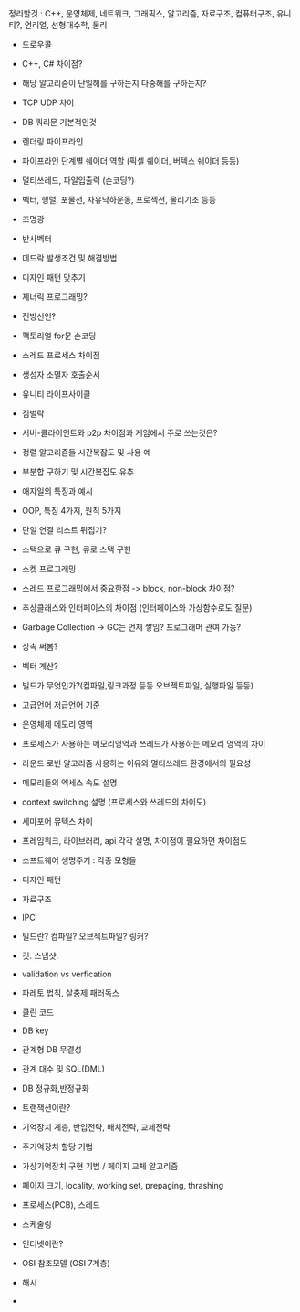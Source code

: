 정리할것 : C++, 운영체제, 네트워크, 그래픽스, 알고리즘, 자료구조, 컴퓨터구조, 유니티?, 언리얼, 선형대수학, 물리

* 드로우콜
* C++, C# 차이점?
* 해당 알고리즘이 단일해를 구하는지 다중해를 구하는지?
* TCP UDP 차이
* DB 쿼리문 기본적인것
* 렌더링 파이프라인
* 파이프라인 단계별 쉐이더 역할 (픽셀 쉐이더, 버텍스 쉐이더 등등)
* 멀티쓰레드, 파일입출력 (손코딩?)
* 벡터, 행렬, 포물선, 자유낙하운동, 프로젝션, 물리기초 등등
* 조명광
* 반사벡터
* 데드락 발생조건 및 해결방법
* 디자인 패턴 맞추기
* 제너릭 프로그래밍?
* 전방선언?
* 팩토리얼 for문 손코딩
* 스레드 프로세스 차이점
* 생성자 소멸자 호출순서
* 유니티 라이프사이클
* 짐벌락
* 서버-클라이언트와 p2p 차이점과 게임에서 주로 쓰는것은?
* 정렬 알고리즘들 시간복잡도 및 사용 예
* 부분합 구하기 및 시간복잡도 유추
* 애자일의 특징과 예시
* OOP, 특징 4가지, 원칙 5가지
* 단일 연결 리스트 뒤집기?
* 스택으로 큐 구현, 큐로 스택 구현
* 소켓 프로그래밍
* 스레드 프로그래밍에서 중요한점 -> block, non-block 차이점?
* 추상클래스와 인터페이스의 차이점 (인터페이스와 가상함수로도 질문)
* Garbage Collection -> GC는 언제 쌓임? 프로그래머 관여 가능?
* 상속 써봄?
* 벡터 계산?
* 빌드가 무엇인가?(컴파일,링크과정 등등 오브젝트파일, 실행파일 등등)
* 고급언어 저급언어 기준
* 운영체제 메모리 영역
* 프로세스가 사용하는 메모리영역과 쓰레드가 사용하는 메모리 영역의 차이
* 라운드 로빈 알고리즘 사용하는 이유와 멀티쓰레드 환경에서의 필요성
* 메모리들의 엑세스 속도 설명
* context switching 설명 (프로세스와 쓰레드의 차이도)
* 세마포어 뮤텍스 차이

* 프레임워크, 라이브러리, api 각각 설명, 차이점이 필요하면 차이점도
* 소프트웨어 생명주기 : 각종 모형들
* 디자인 패턴
* 자료구조
* IPC
* 빌드란? 컴파일? 오브젝트파일? 링커?
* 깃. 스냅샷.
* validation vs verfication
* 파레토 법칙, 살충제 패러독스
* 클린 코드
* DB key
* 관계형 DB 무결성
* 관계 대수 및 SQL(DML)
* DB 정규화,반정규화
* 트랜잭션이란?
* 기억장치 계층, 반입전략, 배치전략, 교체전략
* 주기억장치 할당 기법
* 가상기억장치 구현 기법 / 페이지 교체 알고리즘
* 페이지 크기, locality, working set, prepaging, thrashing
* 프로세스(PCB), 스레드
* 스케줄링
* 인터넷이란?
* OSI 참조모델 (OSI 7계층)
* 해시
* 
